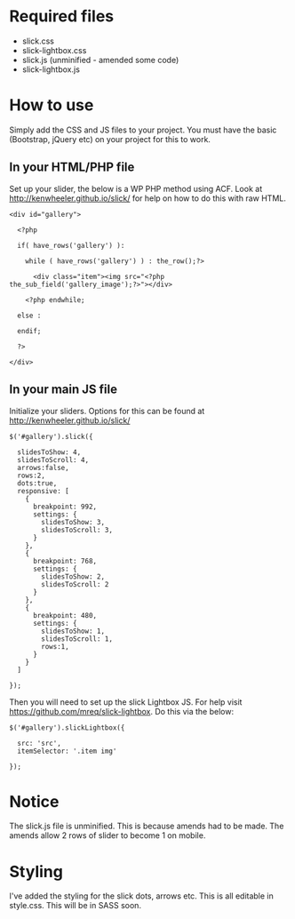 # Required files
* slick.css
* slick-lightbox.css
* slick.js (unminified - amended some code)
* slick-lightbox.js

# How to use
Simply add the CSS and JS files to your project. You must have the basic (Bootstrap, jQuery etc) on your project for this to work.


## In your HTML/PHP file
Set up your slider, the below is a WP PHP method using ACF. Look at http://kenwheeler.github.io/slick/ for help on how to do this with raw HTML.

```
<div id="gallery">

  <?php

  if( have_rows('gallery') ):

    while ( have_rows('gallery') ) : the_row();?>

      <div class="item"><img src="<?php the_sub_field('gallery_image');?>"></div>

    <?php endwhile;

  else :

  endif;

  ?>

</div>
```   
## In your main JS file
Initialize your sliders. Options for this can be found at http://kenwheeler.github.io/slick/
```
$('#gallery').slick({

  slidesToShow: 4,
  slidesToScroll: 4,
  arrows:false,
  rows:2,
  dots:true,
  responsive: [
    {
      breakpoint: 992,
      settings: {
        slidesToShow: 3,
        slidesToScroll: 3,
      }
    },
    {
      breakpoint: 768,
      settings: {
        slidesToShow: 2,
        slidesToScroll: 2
      }
    },
    {
      breakpoint: 480,
      settings: {
        slidesToShow: 1,
        slidesToScroll: 1,
        rows:1,
      }
    }
  ]

});
```
Then you will need to set up the slick Lightbox JS. For help visit https://github.com/mreq/slick-lightbox. Do this via the below:
```
$('#gallery').slickLightbox({

  src: 'src',
  itemSelector: '.item img'

});
```

# Notice
The slick.js file is unminified. This is because amends had to be made. The amends allow 2 rows of slider to become 1 on mobile.


# Styling
I've added the styling for the slick dots, arrows etc. This is all editable in style.css.  This will be in SASS soon.
